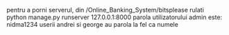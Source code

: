 pentru a porni serverul, din /Online_Banking_System/bitsplease rulati python manage.py runserver 127.0.0.1:8000
parola utilizatorului admin este: nidma1234
userii andrei si george au parola la fel ca numele